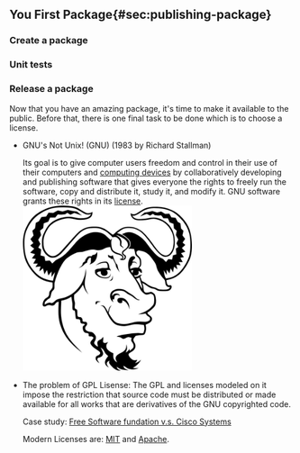 ## You First Package{#sec:publishing-package} 
### Create a package

### Unit tests

### Release a package
Now that you have an amazing package, it's time to make it available to the public. Before that, there is one final task to be done which is to choose a license. 

- GNU's Not Unix! (GNU) (1983 by Richard Stallman)
    
    Its goal is to give computer users freedom and control in their use of their computers and [computing devices](https://en.wikipedia.org/wiki/Computer_hardware) by collaboratively developing and publishing software that gives everyone the rights to freely run the software, copy and distribute it, study it, and modify it. GNU software grants these rights in its [license](https://en.wikipedia.org/wiki/GNU_General_Public_License).
    <img src="./assets/images/gnu.png" alt="image" width="300" height="auto">
- The problem of GPL Lisense: The GPL and licenses modeled on it impose the restriction that source code must be distributed or made available for all works that are derivatives of the GNU copyrighted code.
    
    Case study: [Free Software fundation v.s. Cisco Systems](https://www.notion.so/Wiki-53dd9dafd57b40f6b253d6605667a472)
    
    Modern Licenses are: [MIT](https://en.wikipedia.org/wiki/MIT_License) and [Apache](https://en.wikipedia.org/wiki/Apache_License).
